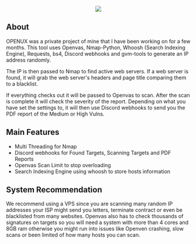 <p align="center"> <img src="https://github.com/xSneaky/Openus/blob/3fc7d26aef68effe7903847adcb49a497dcde3d2/logo.gif"> </p>


## About

OPENUX was a private project of mine that I have been working on for a few months. This tool uses Openvas, Nmap-Python, Whoosh (Search Indexing Engine), Requests, bs4, Discord webhooks and gvm-tools to generate an IP address randomly. 

The IP is then passed to Nmap to find active web servers. If a web server is found, it will grab the web server's headers and page title comparing them to a blacklist.

If everything checks out it will be passed to Openvas to scan. After the scan is complete it will check the severity of the report. Depending on what you have set the settings to, it will then use Discord webhooks to send you the PDF report of the Medium or High Vulns.

## Main Features
- Multi Threading for Nmap
- Discord webhooks for Found Targets, Scanning Targets and PDF Reports
- Openvas Scan Limit to stop overloading
- Search Indexing Engine using whoosh to store hosts information

## System Recommendation
We recommend using a VPS since you are scanning many random IP addresses your ISP might send you letters, terminate contract or even be blacklisted from many websites. Openvas also has to check thousands of signatures on targets so you will need a system with more than 4 cores and 8GB ram otherwise you might run into issues like Openven crashing, slow scans or been limited of how many hosts you can scan.

